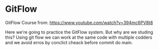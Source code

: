# GitFlow
GitFlow Course from: https://www.youtube.com/watch?v=394mc6PV8t8


Here we're going to practice the GitFlow system.
But why are we studing this?
Using git flow we can work at the same code with multiple codders and we avoid erros by conclict cheack before commit do main.

